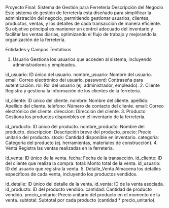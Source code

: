    Proyecto Final: Sistema de Gestión para Ferretería
Descripción del Negocio
Este sistema de gestión de ferretería está diseñado para simplificar la administración del negocio, permitiendo gestionar usuarios, clientes, productos, ventas, y los detalles de cada transacción de manera eficiente. Su objetivo principal es mantener un control adecuado del inventario y facilitar las ventas diarias, optimizando el flujo de trabajo y mejorando la organización de la ferretería.

Entidades y Campos Tentativos
1. Usuario
Gestiona los usuarios que acceden al sistema, incluyendo administradores y empleados.

id_usuario: ID único del usuario.
nombre_usuario: Nombre del usuario.
email: Correo electrónico del usuario.
password: Contraseña para autenticación.
rol: Rol del usuario (ej. administrador, empleado).
2. Cliente
Registra y gestiona la información de los clientes de la ferretería.

id_cliente: ID único del cliente.
nombre: Nombre del cliente.
apellido: Apellido del cliente.
telefono: Número de contacto del cliente.
email: Correo electrónico del cliente.
direccion: Dirección del cliente.
3. Producto
Gestiona los productos disponibles en el inventario de la ferretería.

id_producto: ID único del producto.
nombre_producto: Nombre del producto.
descripcion: Descripción breve del producto.
precio: Precio unitario del producto.
stock: Cantidad disponible en inventario.
categoria: Categoría del producto (ej. herramientas, materiales de construcción).
4. Venta
Registra las ventas realizadas en la ferretería.

id_venta: ID único de la venta.
fecha: Fecha de la transacción.
id_cliente: ID del cliente que realiza la compra.
total: Monto total de la venta.
id_usuario: ID del usuario que registra la venta.
5. Detalle_Venta
Almacena los detalles específicos de cada venta, incluyendo los productos vendidos.

id_detalle: ID único del detalle de la venta.
id_venta: ID de la venta asociada.
id_producto: ID del producto vendido.
cantidad: Cantidad de producto vendido.
precio_unitario: Precio unitario del producto en el momento de la venta.
subtotal: Subtotal por cada producto (cantidad * precio_unitario).
